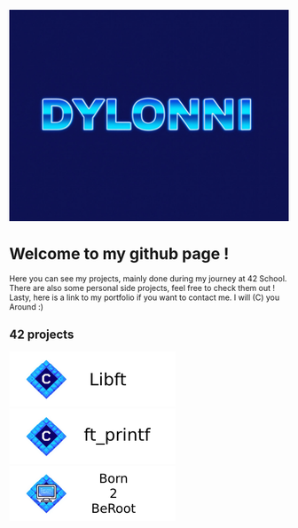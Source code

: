 <!--
**Dylonni/Dylonni** is a ✨ _special_ ✨ repository because its `README.md` (this file) appears on your GitHub profile.

Here are some ideas to get you started:

- 🔭 I’m currently working on ...
- 🌱 I’m currently learning ...
- 👯 I’m looking to collaborate on ...
- 🤔 I’m looking for help with ...
- 💬 Ask me about ...
- 📫 How to reach me: ...
- 😄 Pronouns: ...
- ⚡ Fun fact: ...
-->
![HELLO](./screenshots/banner.jpg)
# Welcome to my github page !

Here you can see my projects, mainly done during my journey at 42 School.
There are also some personal side projects, feel free to check them out !
Lasty, here is a link to my portfolio if you want to contact me. I will (C) you Around :)

## 42 projects

![LIBFT](./screenshots/libft.png)![PRINTF](./screenshots/printf.png)![b2br](./screenshots/b2br.png)
